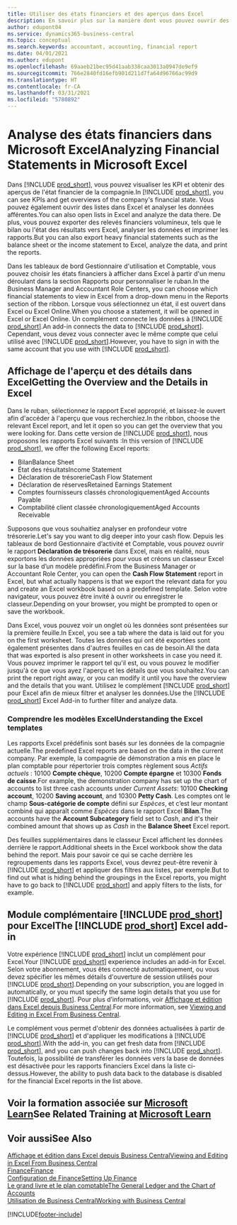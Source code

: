 ```yaml
---
title: Utiliser des états financiers et des aperçus dans Excel
description: En savoir plus sur la manière dont vous pouvez ouvrir des états financiers dans Microsoft Excel à partir de Business Central pour une meilleure analyse.
author: edupont04
ms.service: dynamics365-business-central
ms.topic: conceptual
ms.search.keywords: accountant, accounting, financial report
ms.date: 04/01/2021
ms.author: edupont
ms.openlocfilehash: 69aaeb21bec95d41aab338caa3013a0947de9ef9
ms.sourcegitcommit: 766e2840fd16efb901d211d7fa64d96766ac99d9
ms.translationtype: HT
ms.contentlocale: fr-CA
ms.lasthandoff: 03/31/2021
ms.locfileid: "5780892"
---
```

# <a name="analyzing-financial-statements-in-microsoft-excel"></a><span data-ttu-id="4a8fb-103">Analyse des états financiers dans Microsoft Excel</span><span class="sxs-lookup"><span data-stu-id="4a8fb-103">Analyzing Financial Statements in Microsoft Excel</span></span>

<span data-ttu-id="4a8fb-104">Dans [!INCLUDE [prod_short](includes/prod_short.md)], vous pouvez visualiser les KPI et obtenir des aperçus de l'état financier de la compagnie.</span><span class="sxs-lookup"><span data-stu-id="4a8fb-104">In [!INCLUDE [prod_short](includes/prod_short.md)], you can see KPIs and get overviews of the company's financial state.</span></span> <span data-ttu-id="4a8fb-105">Vous pouvez également ouvrir des listes dans Excel et analyser les données afférentes.</span><span class="sxs-lookup"><span data-stu-id="4a8fb-105">You can also open lists in Excel and analyze the data there.</span></span> <span data-ttu-id="4a8fb-106">De plus, vous pouvez exporter des relevés financiers volumineux, tels que le bilan ou l'état des résultats vers Excel, analyser les données et imprimer les rapports.</span><span class="sxs-lookup"><span data-stu-id="4a8fb-106">But you can also export heavy financial statements such as the balance sheet or the income statement to Excel, analyze the data, and print the reports.</span></span>  

<span data-ttu-id="4a8fb-107">Dans les tableaux de bord Gestionnaire d'utilisation et Comptable, vous pouvez choisir les états financiers à afficher dans Excel à partir d'un menu déroulant dans la section Rapports pour personnaliser le ruban.</span><span class="sxs-lookup"><span data-stu-id="4a8fb-107">In the Business Manager and Accountant Role Centers, you can choose which financial statements to view in Excel from a drop-down menu in the Reports section of the ribbon.</span></span> <span data-ttu-id="4a8fb-108">Lorsque vous sélectionnez un état, il est ouvert dans Excel ou Excel Online.</span><span class="sxs-lookup"><span data-stu-id="4a8fb-108">When you choose a statement, it will be opened in Excel or Excel Online.</span></span> <span data-ttu-id="4a8fb-109">Un complément connecte les données à [!INCLUDE [prod_short](includes/prod_short.md)].</span><span class="sxs-lookup"><span data-stu-id="4a8fb-109">An add-in connects the data to [!INCLUDE [prod_short](includes/prod_short.md)].</span></span> <span data-ttu-id="4a8fb-110">Cependant, vous devez vous connecter avec le même compte que celui utilisé avec [!INCLUDE [prod_short](includes/prod_short.md)].</span><span class="sxs-lookup"><span data-stu-id="4a8fb-110">However, you have to sign in with the same account that you use with [!INCLUDE [prod_short](includes/prod_short.md)].</span></span>  

## <a name="getting-the-overview-and-the-details-in-excel"></a><span data-ttu-id="4a8fb-111">Affichage de l'aperçu et des détails dans Excel</span><span class="sxs-lookup"><span data-stu-id="4a8fb-111">Getting the Overview and the Details in Excel</span></span>

<span data-ttu-id="4a8fb-112">Dans le ruban, sélectionnez le rapport Excel approprié, et laissez-le ouvert afin d'accéder à l'aperçu que vous recherchiez.</span><span class="sxs-lookup"><span data-stu-id="4a8fb-112">In the ribbon, choose the relevant Excel report, and let it open so you can get the overview that you were looking for.</span></span> <span data-ttu-id="4a8fb-113">Dans cette version de [!INCLUDE [prod_short](includes/prod_short.md)], nous proposons les rapports Excel suivants :</span><span class="sxs-lookup"><span data-stu-id="4a8fb-113">In this version of [!INCLUDE [prod_short](includes/prod_short.md)], we offer the following Excel reports:</span></span>

- <span data-ttu-id="4a8fb-114">Bilan</span><span class="sxs-lookup"><span data-stu-id="4a8fb-114">Balance Sheet</span></span>  
- <span data-ttu-id="4a8fb-115">État des résultats</span><span class="sxs-lookup"><span data-stu-id="4a8fb-115">Income Statement</span></span>  
- <span data-ttu-id="4a8fb-116">Déclaration de trésorerie</span><span class="sxs-lookup"><span data-stu-id="4a8fb-116">Cash Flow Statement</span></span>  
- <span data-ttu-id="4a8fb-117">Déclaration de réserves</span><span class="sxs-lookup"><span data-stu-id="4a8fb-117">Retained Earnings Statement</span></span>  
- <span data-ttu-id="4a8fb-118">Comptes fournisseurs classés chronologiquement</span><span class="sxs-lookup"><span data-stu-id="4a8fb-118">Aged Accounts Payable</span></span>  
- <span data-ttu-id="4a8fb-119">Comptabilité client classée chronologiquement</span><span class="sxs-lookup"><span data-stu-id="4a8fb-119">Aged Accounts Receivable</span></span>  

<span data-ttu-id="4a8fb-120">Supposons que vous souhaitiez analyser en profondeur votre trésorerie.</span><span class="sxs-lookup"><span data-stu-id="4a8fb-120">Let's say you want to dig deeper into your cash flow.</span></span> <span data-ttu-id="4a8fb-121">Depuis les tableaux de bord Gestionnaire d’activité et Comptable, vous pouvez ouvrir le rapport **Déclaration de trésorerie** dans Excel, mais en réalité, nous exportons les données appropriées pour vous et créons un classeur Excel sur la base d’un modèle prédéfini.</span><span class="sxs-lookup"><span data-stu-id="4a8fb-121">From the Business Manager or Accountant Role Center, you can open the **Cash Flow Statement** report in Excel, but what actually happens is that we export the relevant data for you and create an Excel workbook based on a predefined template.</span></span> <span data-ttu-id="4a8fb-122">Selon votre navigateur, vous pouvez être invité à ouvrir ou enregistrer le classeur.</span><span class="sxs-lookup"><span data-stu-id="4a8fb-122">Depending on your browser, you might be prompted to open or save the workbook.</span></span>  

<span data-ttu-id="4a8fb-123">Dans Excel, vous pouvez voir un onglet où les données sont présentées sur la première feuille.</span><span class="sxs-lookup"><span data-stu-id="4a8fb-123">In Excel, you see a tab where the data is laid out for you on the first worksheet.</span></span> <span data-ttu-id="4a8fb-124">Toutes les données qui ont été exportées sont également présentes dans d'autres feuilles en cas de besoin.</span><span class="sxs-lookup"><span data-stu-id="4a8fb-124">All the data that was exported is also present in other worksheets in case you need it.</span></span> <span data-ttu-id="4a8fb-125">Vous pouvez imprimer le rapport tel qu'il est, ou vous pouvez le modifier jusqu'à ce que vous ayez l'aperçu et les détails que vous souhaitez.</span><span class="sxs-lookup"><span data-stu-id="4a8fb-125">You can print the report right away, or you can modify it until you have the overview and the details that you want.</span></span> <span data-ttu-id="4a8fb-126">Utilisez le complément [!INCLUDE [prod_short](includes/prod_short.md)] pour Excel afin de mieux filtrer et analyser les données.</span><span class="sxs-lookup"><span data-stu-id="4a8fb-126">Use the [!INCLUDE [prod_short](includes/prod_short.md)] Excel Add-in to further filter and analyze data.</span></span>  

### <a name="understanding-the-excel-templates"></a><span data-ttu-id="4a8fb-127">Comprendre les modèles Excel</span><span class="sxs-lookup"><span data-stu-id="4a8fb-127">Understanding the Excel templates</span></span>

<span data-ttu-id="4a8fb-128">Les rapports Excel prédéfinis sont basés sur les données de la compagnie actuelle.</span><span class="sxs-lookup"><span data-stu-id="4a8fb-128">The predefined Excel reports are based on the data in the current company.</span></span> <span data-ttu-id="4a8fb-129">Par exemple, la compagnie de démonstration a mis en place le plan comptable pour répertorier trois comptes règlement sous *Actifs actuels* : 10100 **Compte chèque**, 10200 **Compte épargne** et 10300 **Fonds de caisse**.</span><span class="sxs-lookup"><span data-stu-id="4a8fb-129">For example, the demonstration company has set up the chart of accounts to list three cash accounts under *Current Assets*: 10100 **Checking account**, 10200 **Saving account**, and 10300 **Petty Cash**.</span></span> <span data-ttu-id="4a8fb-130">Les comptes ont le champ **Sous-catégorie de compte** défini sur *Espèces*, et c’est leur montant combiné qui apparaît comme *Espèces* dans le rapport Excel **Bilan**.</span><span class="sxs-lookup"><span data-stu-id="4a8fb-130">The accounts have the **Account Subcategory** field set to *Cash*, and it's their combined amount that shows up as *Cash* in the **Balance Sheet** Excel report.</span></span>  

<span data-ttu-id="4a8fb-131">Des feuilles supplémentaires dans le classeur Excel affichent les données derrière le rapport.</span><span class="sxs-lookup"><span data-stu-id="4a8fb-131">Additional sheets in the Excel workbook show the data behind the report.</span></span> <span data-ttu-id="4a8fb-132">Mais pour savoir ce qui se cache derrière les regroupements dans les rapports Excel, vous devrez peut-être revenir à [!INCLUDE [prod_short](includes/prod_short.md)] et appliquer des filtres aux listes, par exemple.</span><span class="sxs-lookup"><span data-stu-id="4a8fb-132">But to find out what is hiding behind the groupings in the Excel reports, you might have to go back to [!INCLUDE [prod_short](includes/prod_short.md)] and apply filters to the lists, for example.</span></span>  

## <a name="the-prod_short-excel-add-in"></a><span data-ttu-id="4a8fb-133">Module complémentaire [!INCLUDE [prod_short](includes/prod_short.md)] pour Excel</span><span class="sxs-lookup"><span data-stu-id="4a8fb-133">The [!INCLUDE [prod_short](includes/prod_short.md)] Excel add-in</span></span>

<span data-ttu-id="4a8fb-134">Votre expérience [!INCLUDE [prod_short](includes/prod_short.md)] inclut un complément pour Excel.</span><span class="sxs-lookup"><span data-stu-id="4a8fb-134">Your [!INCLUDE [prod_short](includes/prod_short.md)] experience includes an add-in for Excel.</span></span> <span data-ttu-id="4a8fb-135">Selon votre abonnement, vous êtes connecté automatiquement, ou vous devez spécifier les mêmes détails d'ouverture de session utilisés pour [!INCLUDE [prod_short](includes/prod_short.md)].</span><span class="sxs-lookup"><span data-stu-id="4a8fb-135">Depending on your subscription, you are logged in automatically, or you must specify the same login details that you use for [!INCLUDE [prod_short](includes/prod_short.md)].</span></span> <span data-ttu-id="4a8fb-136">Pour plus d’informations, voir [Affichage et édition dans Excel depuis Business Central](across-work-with-excel.md).</span><span class="sxs-lookup"><span data-stu-id="4a8fb-136">For more information, see [Viewing and Editing in Excel From Business Central](across-work-with-excel.md).</span></span>  

<span data-ttu-id="4a8fb-137">Le complément vous permet d'obtenir des données actualisées à partir de [!INCLUDE [prod_short](includes/prod_short.md)] et d'appliquer les modifications à [!INCLUDE [prod_short](includes/prod_short.md)].</span><span class="sxs-lookup"><span data-stu-id="4a8fb-137">With the add-in, you can get fresh data from [!INCLUDE [prod_short](includes/prod_short.md)], and you can push changes back into [!INCLUDE [prod_short](includes/prod_short.md)].</span></span> <span data-ttu-id="4a8fb-138">Toutefois, la possibilité de transférer les données vers la base de données est désactivée pour les rapports financiers Excel dans la liste ci-dessus.</span><span class="sxs-lookup"><span data-stu-id="4a8fb-138">However, the ability to push data back to the database is disabled for the financial Excel reports in the list above.</span></span>  

## <a name="see-related-training-at-microsoft-learn"></a><span data-ttu-id="4a8fb-139">Voir la formation associée sur [Microsoft Learn](/learn/modules/configure-powerbi-excel-dynamics-365-business-central/index)</span><span class="sxs-lookup"><span data-stu-id="4a8fb-139">See Related Training at [Microsoft Learn](/learn/modules/configure-powerbi-excel-dynamics-365-business-central/index)</span></span>

## <a name="see-also"></a><span data-ttu-id="4a8fb-140">Voir aussi</span><span class="sxs-lookup"><span data-stu-id="4a8fb-140">See Also</span></span>

[<span data-ttu-id="4a8fb-141">Affichage et édition dans Excel depuis Business Central</span><span class="sxs-lookup"><span data-stu-id="4a8fb-141">Viewing and Editing in Excel From Business Central</span></span>](across-work-with-excel.md)  
[<span data-ttu-id="4a8fb-142">Finance</span><span class="sxs-lookup"><span data-stu-id="4a8fb-142">Finance</span></span>](finance.md)  
[<span data-ttu-id="4a8fb-143">Configuration de Finance</span><span class="sxs-lookup"><span data-stu-id="4a8fb-143">Setting Up Finance</span></span>](finance-setup-finance.md)  
[<span data-ttu-id="4a8fb-144">Le grand livre et le plan comptable</span><span class="sxs-lookup"><span data-stu-id="4a8fb-144">The General Ledger and the Chart of Accounts</span></span>](finance-general-ledger.md)  
[<span data-ttu-id="4a8fb-145">Utilisation de Business Central</span><span class="sxs-lookup"><span data-stu-id="4a8fb-145">Working with Business Central</span></span>](ui-work-product.md)  


[!INCLUDE[footer-include](includes/footer-banner.md)]